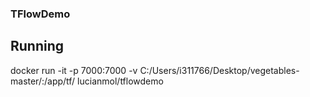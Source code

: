 ### TFlowDemo

## Running
docker run -it -p 7000:7000 -v C:/Users/i311766/Desktop/vegetables-master/:/app/tf/ lucianmol/tflowdemo
